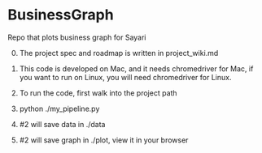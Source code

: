 # BusinessGraph
Repo that plots business graph for Sayari

0. The project spec and roadmap is written in project_wiki.md

0. This code is developed on Mac, and it needs chromedriver for Mac,
   if you want to run on Linux, you will need chromedriver for Linux.

1. To run the code, first walk into the project path

2. python ./my_pipeline.py

3. #2 will save data in ./data

4. #2 will save graph in ./plot, view it in your browser
